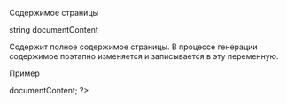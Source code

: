 Содержимое страницы

string documentContent

Содержит полное содержимое страницы. В процессе генерации содержимое поэтапно изменяется и записывается в эту переменную.

Пример

<?php  echo $modx->documentContent;  ?>